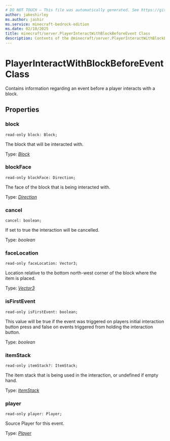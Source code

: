 ```yaml
---
# DO NOT TOUCH — This file was automatically generated. See https://github.com/mojang/minecraftapidocsgenerator to modify descriptions, examples, etc.
author: jakeshirley
ms.author: jashir
ms.service: minecraft-bedrock-edition
ms.date: 02/10/2025
title: minecraft/server.PlayerInteractWithBlockBeforeEvent Class
description: Contents of the @minecraft/server.PlayerInteractWithBlockBeforeEvent class.
---
```

# PlayerInteractWithBlockBeforeEvent Class

Contains information regarding an event before a player interacts with a block.

## Properties

### **block**
`read-only block: Block;`

The block that will be interacted with.

Type: [*Block*](Block.md)

### **blockFace**
`read-only blockFace: Direction;`

The face of the block that is being interacted with.

Type: [*Direction*](Direction.md)

### **cancel**
`cancel: boolean;`

If set to true the interaction will be cancelled.

Type: *boolean*

### **faceLocation**
`read-only faceLocation: Vector3;`

Location relative to the bottom north-west corner of the block where the item is placed.

Type: [*Vector3*](Vector3.md)

### **isFirstEvent**
`read-only isFirstEvent: boolean;`

This value will be true if the event was triggered on players initial interaction button press and false on events triggered from holding the interaction button.

Type: *boolean*

### **itemStack**
`read-only itemStack?: ItemStack;`

The item stack that is being used in the interaction, or undefined if empty hand.

Type: [*ItemStack*](ItemStack.md)

### **player**
`read-only player: Player;`

Source Player for this event.

Type: [*Player*](Player.md)
